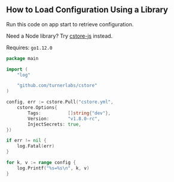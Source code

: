 ## How to Load Configuration Using a Library ##

Run this code on app start to retrieve configuration. 

Need a Node library? Try [cstore-js](https://github.com/shivpatel/cstore-js) instead. 

Requires: `go1.12.0`

```go
package main

import (
	"log"

	"github.com/turnerlabs/cstore"
)

config, err := cstore.Pull("cstore.yml", 
    cstore.Options{
        Tags:          []string{"dev"},
        Version:       "v1.8.0-rc",
        InjectSecrets: true,
})

if err != nil {
    log.Fatal(err)
}

for k, v := range config {
    log.Printf("%s=%s\n", k, v)
}
```
